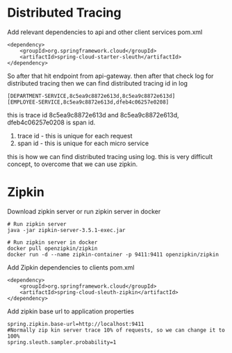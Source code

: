 # Distributed Tracing
Add relevant dependencies to api  and other client services pom.xml
```
<dependency>
	<groupId>org.springframework.cloud</groupId>
	<artifactId>spring-cloud-starter-sleuth</artifactId>
</dependency>
```

So after that hit endpoint from api-gateway. then after that check log for distributed tracing
then we can find distributed tracing id in log 

```
[DEPARTMENT-SERVICE,8c5ea9c8872e613d,8c5ea9c8872e613d]
[EMPLOYEE-SERVICE,8c5ea9c8872e613d,dfeb4c06257e0208]
```

this is trace id 8c5ea9c8872e613d and 8c5ea9c8872e613d, dfeb4c06257e0208 is span id.
1. trace id - this is unique for each request
2. span id - this is unique for each micro service

this is how we can find distributed tracing using log. this is very difficult concept, to overcome that we can use zipkin.

# Zipkin
Download zipkin server or run zipkin server in docker

```
# Run zipkin server
java -jar zipkin-server-3.5.1-exec.jar

# Run zipkin server in docker
docker pull openzipkin/zipkin
docker run -d --name zipkin-container -p 9411:9411 openzipkin/zipkin
```

Add Zipkin dependencies to clients pom.xml
```
<dependency>
    <groupId>org.springframework.cloud</groupId>
    <artifactId>spring-cloud-sleuth-zipkin</artifactId>
</dependency>
```

Add zipkin base url to application properties
```
spring.zipkin.base-url=http://localhost:9411
#Normally zip kin server trace 10% of requests, so we can change it to 100%
spring.sleuth.sampler.probability=1 
```